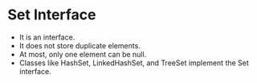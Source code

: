 # Set Interface

- It is an interface.
- It does not store duplicate elements.
- At most, only one element can be null.
- Classes like HashSet, LinkedHashSet, and TreeSet implement the Set interface.

